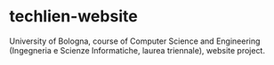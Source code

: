 # techlien-website
University of Bologna, course of Computer Science and Engineering (Ingegneria e Scienze Informatiche, laurea triennale), website project.
